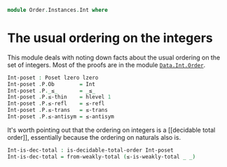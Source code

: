<!--
```agda
open import 1Lab.Prelude

open import Data.Int.Order
open import Data.Int

open import Order.Total
open import Order.Base
```
-->

```agda
module Order.Instances.Int where
```

<!--
```agda
private module P = Poset
```
-->

# The usual ordering on the integers

This module deals with noting down facts about the usual ordering on the
set of integers. Most of the proofs are in the module
[`Data.Int.Order`](Data.Int.Order.html).

```agda
Int-poset : Poset lzero lzero
Int-poset .P.Ob        = Int
Int-poset .P._≤_       = _≤_
Int-poset .P.≤-thin    = hlevel 1
Int-poset .P.≤-refl    = ≤-refl
Int-poset .P.≤-trans   = ≤-trans
Int-poset .P.≤-antisym = ≤-antisym
```

It's worth pointing out that the ordering on integers is a [[decidable
total order]], essentially because the ordering on naturals also is.

```agda
Int-is-dec-total : is-decidable-total-order Int-poset
Int-is-dec-total = from-weakly-total (≤-is-weakly-total _ _)
```
